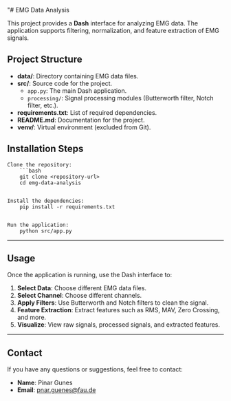 "# EMG Data Analysis

This project provides a **Dash** interface for analyzing EMG data. The application supports filtering, normalization, and feature extraction of EMG signals.

## Project Structure

- **data/**: Directory containing EMG data files.
- **src/**: Source code for the project.
   - `app.py`: The main Dash application.
   - `processing/`: Signal processing modules (Butterworth filter, Notch filter, etc.).
- **requirements.txt**: List of required dependencies.
- **README.md**: Documentation for the project.
- **venv/**: Virtual environment (excluded from Git).

## Installation Steps

    Clone the repository:
        ```bash
        git clone <repository-url>
        cd emg-data-analysis

   
    Install the dependencies:
        pip install -r requirements.txt


    Run the application:
        python src/app.py


---

## Usage

Once the application is running, use the Dash interface to:

1. **Select Data**: Choose different EMG data files.  
2. **Select Channel**: Choose different channels.  
3. **Apply Filters**: Use Butterworth and Notch filters to clean the signal.  
4. **Feature Extraction**: Extract features such as RMS, MAV, Zero Crossing, and more.  
5. **Visualize**: View raw signals, processed signals, and extracted features.  

---

## Contact

If you have any questions or suggestions, feel free to contact:  

- **Name**: Pinar Gunes  
- **Email**: pnar.guenes@fau.de  













